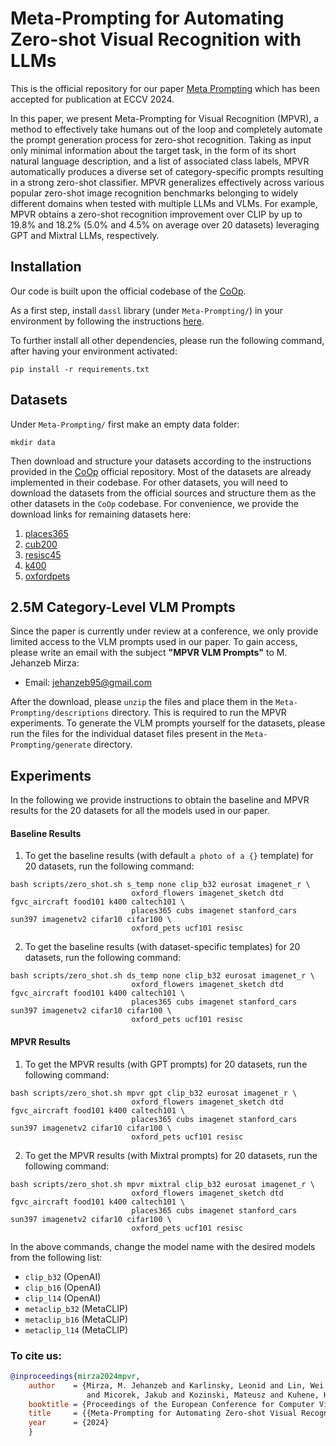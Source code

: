 [//]: # (Official codebase for our paper: **Meta-Prompting for Automating Zero-shot Visual Recognition with LLMs**.)

[//]: # (This repository contains the code for all the experiments &#40;for 20 datasets&#41; conducted in our paper.)

# Meta-Prompting for Automating Zero-shot Visual Recognition with LLMs

This is the official repository for our paper [Meta Prompting](https://arxiv.org/pdf/2403.11755.pdf) which has been accepted 
for publication at ECCV 2024. 

In this paper, we present Meta-Prompting for Visual Recognition (MPVR), a method to effectively take humans out of the loop and completely automate the prompt generation process for zero-shot 
recognition. Taking as input only
minimal information about the target task, in the form of its short natural 
language description, and a list of associated class labels, MPVR
automatically produces a diverse set of category-specific prompts resulting 
in a strong zero-shot classifier. MPVR generalizes effectively across
various popular zero-shot image recognition benchmarks belonging to
widely different domains when tested with multiple LLMs and VLMs.
For example, MPVR obtains a zero-shot recognition improvement over
CLIP by up to 19.8% and 18.2% (5.0% and 4.5% on average over 20
datasets) leveraging GPT and Mixtral LLMs, respectively.
## Installation

Our code is built upon the official codebase of the [CoOp](https://github.dev/KaiyangZhou/CoOp).

As a first step, install `dassl` library (under `Meta-Prompting/`) in your environment by following the instructions [here](https://github.com/KaiyangZhou/Dassl.pytorch#installation).

To further install all other dependencies, please run the following command, after having your environment activated:

```
pip install -r requirements.txt
```

## Datasets

Under `Meta-Prompting/` first make an empty data folder: 

```
mkdir data
```

Then download and structure your datasets according to the instructions provided in 
the [CoOp](https://github.dev/KaiyangZhou/CoOp)
official repository. 
Most of the datasets are already implemented in their codebase. 
For other datasets, you will need to download the datasets from the official sources and structure them as the other 
datasets in the `CoOp` codebase. For convenience, we provide the download links for remaining datasets here: 

1. [places365](http://places2.csail.mit.edu/download.html)
2. [cub200](https://www.vision.caltech.edu/datasets/cub_200_2011/)
3. [resisc45](https://meta-album.github.io/datasets/RESISC.html)
4. [k400](https://github.com/cvdfoundation/kinetics-dataset)
5. [oxfordpets](https://www.robots.ox.ac.uk/~vgg/data/pets/)

## 2.5M Category-Level VLM Prompts

Since the paper is currently under review at a conference, we only provide limited access to the VLM prompts used in our paper.
To gain access, please write an email with the subject **"MPVR VLM Prompts"** to M. Jehanzeb Mirza:

- Email: [jehanzeb95@gmail.com](mailto:jehanzeb95@gmail.com)



After the download, please `unzip` the files and place them in the `Meta-Prompting/descriptions` directory. This is required to run the MPVR experiments.
To generate the VLM prompts yourself for the datasets, please run the files for the individual dataset files present in the 
`Meta-Prompting/generate` directory.



## Experiments

In the following we provide instructions to obtain the baseline and MPVR results for the 20 datasets for all the models
used in our paper.


#### Baseline Results

1. To get the baseline results (with default ```a photo of a {}``` template) for 20 datasets, run the following command:

 
```  
bash scripts/zero_shot.sh s_temp none clip_b32 eurosat imagenet_r \
                           oxford_flowers imagenet_sketch dtd fgvc_aircraft food101 k400 caltech101 \
                           places365 cubs imagenet stanford_cars sun397 imagenetv2 cifar10 cifar100 \
                           oxford_pets ucf101 resisc

```

2. To get the baseline results (with dataset-specific templates) for 20 datasets, run the following command:

```  
bash scripts/zero_shot.sh ds_temp none clip_b32 eurosat imagenet_r \
                           oxford_flowers imagenet_sketch dtd fgvc_aircraft food101 k400 caltech101 \
                           places365 cubs imagenet stanford_cars sun397 imagenetv2 cifar10 cifar100 \
                           oxford_pets ucf101 resisc
```

#### MPVR Results

1. To get the MPVR results (with GPT prompts) for 20 datasets, run the following command:

```  
bash scripts/zero_shot.sh mpvr gpt clip_b32 eurosat imagenet_r \
                           oxford_flowers imagenet_sketch dtd fgvc_aircraft food101 k400 caltech101 \
                           places365 cubs imagenet stanford_cars sun397 imagenetv2 cifar10 cifar100 \
                           oxford_pets ucf101 resisc
```

2. To get the MPVR results (with Mixtral prompts) for 20 datasets, run the following command:

```  
bash scripts/zero_shot.sh mpvr mixtral clip_b32 eurosat imagenet_r \
                           oxford_flowers imagenet_sketch dtd fgvc_aircraft food101 k400 caltech101 \
                           places365 cubs imagenet stanford_cars sun397 imagenetv2 cifar10 cifar100 \
                           oxford_pets ucf101 resisc
```


In the above commands, change the model name with the desired models from the following list:

- `clip_b32` (OpenAI)
- `clip_b16` (OpenAI)
- `clip_l14` (OpenAI)
- `metaclip_b32` (MetaCLIP)
- `metaclip_b16` (MetaCLIP)
- `metaclip_l14` (MetaCLIP)

### To cite us: 
```bibtex
@inproceedings{mirza2024mpvr,
    author    = {Mirza, M. Jehanzeb and Karlinsky, Leonid and Lin, Wei and Doveh, Sivan and 
                 and Micorek, Jakub and Kozinski, Mateusz and Kuhene, Hilde and Possegger, Horst},
    booktitle = {Proceedings of the European Conference for Computer Vision (ECCV)},
    title     = {{Meta-Prompting for Automating Zero-shot Visual Recognition with LLMs}},
    year      = {2024}
    }
